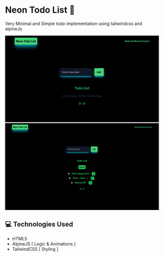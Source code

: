 # Neon Todo List 💚

Very Minimal and Simple todo implementation using tailwindcss and alpineJs

![image](./assets/pic1.png)
![image](./assets/pic2.png)

## 💻 Technologies Used
- HTML5
- AlpineJS [ Logic & Animations ]
- TailwindCSS [ Styling ]